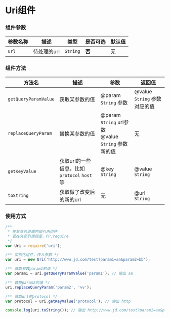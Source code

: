 # Uri组件

### 组件参数

| 参数名称 | 描述 | 类型 | 是否可选 | 默认值 |
| -- | -- | -- | -- | -- |
| ``url`` | 待处理的url | ``String`` | **否** | 无 |

### 组件方法

| 方法名 | 描述 | 参数 | 返回值 |
| -- | -- | -- | -- |
| ``getQueryParamValue`` | 获取某参数的值 | @param ``String`` 参数 | @value ``String`` 参数对应的值 |
| ``replaceQueryParam`` | 替换某参数的值 | @param ``String`` url参数<br> @value ``String`` 参数新的值| 无 |
| ``getKeyValue`` | 获取url的一些信息，比如``protocol`` ``host``等 | @key ``String`` | @value ``String`` |
| ``toString`` | 获取做了改变后的新的url | 无 | @url ``String`` |

### 使用方式

```javascript
/** 
 * 在某业务逻辑内部引用组件
 * 若在外部引用则是，PP.require
 */
var Uri = require('uri');

/** 实例化组件，传入参数 */
var uri = new Uri('http://www.jd.com/test?param1=aa&param2=bb');

/** 获取参数param1的值 */
var param1 = uri.getQueryParamValue('param1'); // 输出 aa

/** 替换param2的值 */
uri.replaceQueryParam('param2', 'vv');

/** 获取url的protocol */
var protocol = uri.getKeyValue('protocol'); // 输出 http

console.log(uri.toString()); // 输出 http://www.jd.com/test?param1=aa&param2=vv
```